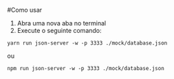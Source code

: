 #Como usar
1. Abra uma nova aba no terminal
2. Execute o seguinte comando:

```
yarn run json-server -w -p 3333 ./mock/database.json
```

ou

```
npm run json-server -w -p 3333 ./mock/database.json
```